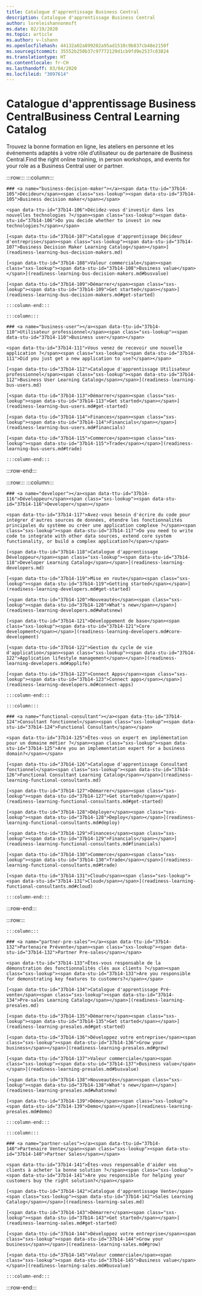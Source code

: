 ```yaml
---
title: Catalogue d'apprentissage Business Central
description: Catalogue d'apprentissage Business Central
author: loreleishannonmsft
ms.date: 02/19/2020
ms.topic: article
ms.author: v-lshann
ms.openlocfilehash: 44132a02a899202a95ad1510c9b837cb48e2150f
ms.sourcegitcommit: 35552b250b37c97772129d1cb9fd9e2537c83824
ms.translationtype: HT
ms.contentlocale: fr-CH
ms.lasthandoff: 03/04/2020
ms.locfileid: "3097614"
---
```

# <a name="business-central-learning-catalog"></a><span data-ttu-id="37b14-103">Catalogue d'apprentissage Business Central</span><span class="sxs-lookup"><span data-stu-id="37b14-103">Business Central Learning Catalog</span></span>
<span data-ttu-id="37b14-104">Trouvez la bonne formation en ligne, les ateliers en personne et les événements adaptés à votre rôle d’utilisateur ou de partenaire de Business Central.</span><span class="sxs-lookup"><span data-stu-id="37b14-104">Find the right online training, in person workshops, and events for your role as a Business Central user or partner.</span></span>

:::row:::
    :::column:::

    ### <a name="business-decision-maker"></a><span data-ttu-id="37b14-105">Décideur</span><span class="sxs-lookup"><span data-stu-id="37b14-105">Business decision maker</span></span>

    <span data-ttu-id="37b14-106">Décidez-vous d'investir dans les nouvelles technologies ?</span><span class="sxs-lookup"><span data-stu-id="37b14-106">Do you decide whether to invest in new technologies?</span></span> 

    [<span data-ttu-id="37b14-107">Catalogue d'apprentissage Décideur d'entreprise</span><span class="sxs-lookup"><span data-stu-id="37b14-107">Business Decision Maker Learning Catalog</span></span>](readiness-learning-bus-decision-makers.md)

    [<span data-ttu-id="37b14-108">Valeur commerciale</span><span class="sxs-lookup"><span data-stu-id="37b14-108">Business value</span></span>](readiness-learning-bus-decision-makers.md#busvalue)

    [<span data-ttu-id="37b14-109">Démarrer</span><span class="sxs-lookup"><span data-stu-id="37b14-109">Get started</span></span>](readiness-learning-bus-decision-makers.md#get-started)

    :::column-end:::

    :::column:::

    ### <a name="business-user"></a><span data-ttu-id="37b14-110">Utilisateur professionnel</span><span class="sxs-lookup"><span data-stu-id="37b14-110">Business user</span></span>

    <span data-ttu-id="37b14-111">Vous venez de recevoir une nouvelle application ?</span><span class="sxs-lookup"><span data-stu-id="37b14-111">Did you just get a new application to use?</span></span> 

    [<span data-ttu-id="37b14-112">Catalogue d'apprentissage Utilisateur professionnel</span><span class="sxs-lookup"><span data-stu-id="37b14-112">Business User Learning Catalog</span></span>](readiness-learning-bus-users.md)

    [<span data-ttu-id="37b14-113">Démarrer</span><span class="sxs-lookup"><span data-stu-id="37b14-113">Get started</span></span>](readiness-learning-bus-users.md#get-started)

    [<span data-ttu-id="37b14-114">Finances</span><span class="sxs-lookup"><span data-stu-id="37b14-114">Financials</span></span>](readiness-learning-bus-users.md#financials)

    [<span data-ttu-id="37b14-115">Commerce</span><span class="sxs-lookup"><span data-stu-id="37b14-115">Trade</span></span>](readiness-learning-bus-users.md#trade)

    :::column-end:::

:::row-end:::

:::row:::
    :::column:::

    ### <a name="developer"></a><span data-ttu-id="37b14-116">Développeur</span><span class="sxs-lookup"><span data-stu-id="37b14-116">Developer</span></span>

    <span data-ttu-id="37b14-117">Avez-vous besoin d'écrire du code pour intégrer d'autres sources de données, étendre les fonctionnalités principales du système ou créer une application complexe ?</span><span class="sxs-lookup"><span data-stu-id="37b14-117">Do you need to write code to integrate with other data sources, extend core system functionality, or build a complex application?</span></span>

    [<span data-ttu-id="37b14-118">Catalogue d'apprentissage Développeur</span><span class="sxs-lookup"><span data-stu-id="37b14-118">Developer Learning Catalog</span></span>](readiness-learning-developers.md)

    [<span data-ttu-id="37b14-119">Mise en route</span><span class="sxs-lookup"><span data-stu-id="37b14-119">Getting started</span></span>](readiness-learning-developers.md#get-started)

    [<span data-ttu-id="37b14-120">Nouveautés</span><span class="sxs-lookup"><span data-stu-id="37b14-120">What's new</span></span>](readiness-learning-developers.md#whatsnew)

    [<span data-ttu-id="37b14-121">Développement de base</span><span class="sxs-lookup"><span data-stu-id="37b14-121">Core development</span></span>](readiness-learning-developers.md#core-development)

    [<span data-ttu-id="37b14-122">Gestion du cycle de vie d'application</span><span class="sxs-lookup"><span data-stu-id="37b14-122">Application lifestyle management</span></span>](readiness-learning-developers.md#applife)

    [<span data-ttu-id="37b14-123">Connect Apps</span><span class="sxs-lookup"><span data-stu-id="37b14-123">Connect apps</span></span>](readiness-learning-developers.md#connect-apps)

    :::column-end:::

    :::column:::

    ### <a name="functional-consultant"></a><span data-ttu-id="37b14-124">Consultant fonctionnel</span><span class="sxs-lookup"><span data-stu-id="37b14-124">Functional Consultant</span></span>
    
    <span data-ttu-id="37b14-125">Êtes-vous un expert en implémentation pour un domaine métier ?</span><span class="sxs-lookup"><span data-stu-id="37b14-125">Are you an implementation expert for a business domain?</span></span> 

    [<span data-ttu-id="37b14-126">Catalogue d'apprentissage Consultant fonctionnel</span><span class="sxs-lookup"><span data-stu-id="37b14-126">Functional Consultant Learning Catalog</span></span>](readiness-learning-functional-consultants.md)

    [<span data-ttu-id="37b14-127">Démarrer</span><span class="sxs-lookup"><span data-stu-id="37b14-127">Get started</span></span>](readiness-learning-functional-consultants.md#get-started)

    [<span data-ttu-id="37b14-128">Déployer</span><span class="sxs-lookup"><span data-stu-id="37b14-128">Deploy</span></span>](readiness-learning-functional-consultants.md#deploy)

    [<span data-ttu-id="37b14-129">Finances</span><span class="sxs-lookup"><span data-stu-id="37b14-129">Financials</span></span>](readiness-learning-functional-consultants.md#financials)

    [<span data-ttu-id="37b14-130">Commerce</span><span class="sxs-lookup"><span data-stu-id="37b14-130">Trade</span></span>](readiness-learning-functional-consultants.md#trade)

    [<span data-ttu-id="37b14-131">Cloud</span><span class="sxs-lookup"><span data-stu-id="37b14-131">Cloud</span></span>](readiness-learning-functional-consultants.md#cloud)

    :::column-end:::

:::row-end:::

:::row:::

    :::column:::

    ### <a name="partner-pre-sales"></a><span data-ttu-id="37b14-132">Partenaire Prévente</span><span class="sxs-lookup"><span data-stu-id="37b14-132">Partner Pre-sales</span></span>

    <span data-ttu-id="37b14-133">Êtes-vous responsable de la démonstration des fonctionnalités clés aux clients ?</span><span class="sxs-lookup"><span data-stu-id="37b14-133">Are you responsible for demonstrating key features to customers?</span></span> 

    [<span data-ttu-id="37b14-134">Catalogue d'apprentissage Pré-vente</span><span class="sxs-lookup"><span data-stu-id="37b14-134">Pre-sales Learning Catalog</span></span>](readiness-learning-presales.md)

    [<span data-ttu-id="37b14-135">Démarrer</span><span class="sxs-lookup"><span data-stu-id="37b14-135">Get started</span></span>](readiness-learning-presales.md#get-started)

    [<span data-ttu-id="37b14-136">Développez votre entreprise</span><span class="sxs-lookup"><span data-stu-id="37b14-136">Grow your business</span></span>](readiness-learning-presales.md#grow)

    [<span data-ttu-id="37b14-137">Valeur commerciale</span><span class="sxs-lookup"><span data-stu-id="37b14-137">Business value</span></span>](readiness-learning-presales.md#busvalue)

    [<span data-ttu-id="37b14-138">Nouveautés</span><span class="sxs-lookup"><span data-stu-id="37b14-138">What's new</span></span>](readiness-learning-presales.md#whatsnew)

    [<span data-ttu-id="37b14-139">Démo</span><span class="sxs-lookup"><span data-stu-id="37b14-139">Demo</span></span>](readiness-learning-presales.md#demo)

    :::column-end:::

    :::column:::

    ### <a name="partner-sales"></a><span data-ttu-id="37b14-140">Partenaire Vente</span><span class="sxs-lookup"><span data-stu-id="37b14-140">Partner Sales</span></span>

    <span data-ttu-id="37b14-141">Êtes-vous responsable d'aider vos clients à acheter la bonne solution ?</span><span class="sxs-lookup"><span data-stu-id="37b14-141">Are you responsible for helping your customers buy the right solution?</span></span> 

    [<span data-ttu-id="37b14-142">Catalogue d'apprentissage Vente</span><span class="sxs-lookup"><span data-stu-id="37b14-142">Sales Learning Catalog</span></span>](readiness-learning-sales.md)

    [<span data-ttu-id="37b14-143">Démarrer</span><span class="sxs-lookup"><span data-stu-id="37b14-143">Get started</span></span>](readiness-learning-sales.md#get-started)

    [<span data-ttu-id="37b14-144">Développez votre entreprise</span><span class="sxs-lookup"><span data-stu-id="37b14-144">Grow your business</span></span>](readiness-learning-sales.md#grow)

    [<span data-ttu-id="37b14-145">Valeur commerciale</span><span class="sxs-lookup"><span data-stu-id="37b14-145">Business value</span></span>](readiness-learning-sales.md#busvalue)

    :::column-end:::

:::row-end:::
